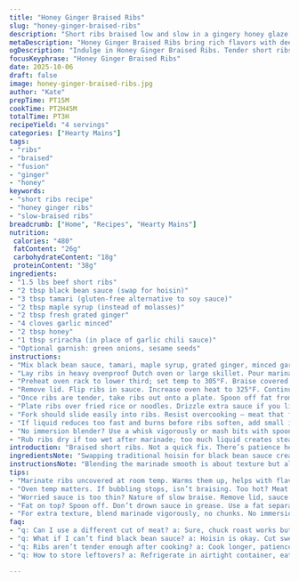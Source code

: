 ```yaml
---
title: "Honey Ginger Braised Ribs"
slug: "honey-ginger-braised-ribs"
description: "Short ribs braised low and slow in a gingery honey glaze reworked with molasses swapped for maple syrup and hoisin switched to black bean sauce. Soy replaced with tamari for depth. Garlic chili paste becomes sriracha for a sharper heat profile. Adjusted marinating and cooking times for better flavor infusion and tender texture. Coating, braising uncovered, reducing sauce for thickness. Render fat, skim off for cleaner sauce. Serve with rice or noodles. Focus is on caramelizing edges, aroma of ginger and honey melding, tactile doneness rather than strict timing."
metaDescription: "Honey Ginger Braised Ribs bring rich flavors with deep umami, perfect slow-braised tenderness you won't forget. A must-try for Asian fusion lovers."
ogDescription: "Indulge in Honey Ginger Braised Ribs. Tender short ribs braised in a rich marinade, full of flavor, served on rice or noodles."
focusKeyphrase: "Honey Ginger Braised Ribs"
date: 2025-10-06
draft: false
image: honey-ginger-braised-ribs.jpg
author: "Kate"
prepTime: PT15M
cookTime: PT2H45M
totalTime: PT3H
recipeYield: "4 servings"
categories: ["Hearty Mains"]
tags:
- "ribs"
- "braised"
- "fusion"
- "ginger"
- "honey"
keywords:
- "short ribs recipe"
- "honey ginger ribs"
- "slow-braised ribs"
breadcrumb: ["Home", "Recipes", "Hearty Mains"]
nutrition: 
 calories: "480"
 fatContent: "26g"
 carbohydrateContent: "18g"
 proteinContent: "38g"
ingredients:
- "1.5 lbs beef short ribs"
- "2 tbsp black bean sauce (swap for hoisin)"
- "3 tbsp tamari (gluten-free alternative to soy sauce)"
- "2 tbsp maple syrup (instead of molasses)"
- "2 tbsp fresh grated ginger"
- "4 cloves garlic minced"
- "2 tbsp honey"
- "1 tbsp sriracha (in place of garlic chili sauce)"
- "Optional garnish: green onions, sesame seeds"
instructions:
- "Mix black bean sauce, tamari, maple syrup, grated ginger, minced garlic, honey, and sriracha in a bowl. Pulse blend if you want silky but chunkier is fine; it still flavors well."
- "Lay ribs in heavy ovenproof Dutch oven or large skillet. Pour marinade over, turn ribs meticulously to cover fully. Let sit uncovered at room temp for 25 minutes. Marinating warm helps flavors penetrate without drying. Resist fridge here."
- "Preheat oven rack to lower third; set temp to 305°F. Braise covered ribs for roughly 1 hour 55 minutes. Listen for gentle bubbling under lid; that’s the braise working. Skipping covered braise risks dried tough edges."
- "Remove lid. Flip ribs in sauce. Increase oven heat to 325°F. Continue cooking uncovered for 50-55 minutes. Sauce thickens, edges caramelize slightly, ribs will be fork-tender, not mushy. If sauce sticks or darkens too fast, add a splash of water."
- "Once ribs are tender, take ribs out onto a plate. Spoon off fat from sauce’s surface using ladle or use a fat separator if you have one. Pour lean sauce back over ribs. Toss ribs gently to coat before serving."
- "Plate ribs over fried rice or noodles. Drizzle extra sauce if you like. Garnish with sliced green onions, sprinkle toasted sesame seeds. Crunch and freshness balance richness."
- "Fork should slide easily into ribs. Resist overcooking – meat that falls apart is flavor lost."
- "If liquid reduces too fast and burns before ribs soften, add small increments of hot water to keep braising gently."
- "No immersion blender? Use a whisk vigorously or mash bits with spoon for texture."
- "Rub ribs dry if too wet after marinade; too much liquid creates steaming, not braising."
introduction: "Braised short ribs. Not a quick fix. There’s patience here, real patience. Start by blending a sauce rich and thick — honey, fresh ginger sharp and bright, dark maple syrup in place of molasses for smoother caramel notes. Black bean sauce brings earthiness and salt punch replacing hoisin's sweetness. Sriracha sharpens the heat profile, no soft chili paste. That marinade sits right on ribs for a good 25 minutes, warm air doing its work. Then into a Dutch oven, braised covered low and slow—325°F upper limit, keep watch on bubbling. Remove lid, ribs get turned, sauce thickens with heat up. Fat skimmed, ribs coated again—layer on flavor, shine, gloss. Serve on fried rice or noodles. The sizzle when ribs hit pan, the aroma swelling—this is real cooking. Fork slides in tender, meat yields but not falls apart. Slightly sticky sauce clings, balanced heat ruffling taste buds. It’s technique, timing, smell, look, touch. That’s how you nail ribs that aren’t just cooked but crafted."
ingredientsNote: "Swapping traditional hoisin for black bean sauce creates a deeper, less sweet base—black bean adds umami aftermarket. Maple syrup is easier to find and less intense than molasses but still imparts rich golden sweetness. Tamari works perfectly if gluten's a problem and tastes cleaner than regular soy. Sriracha is spicier, thinner than garlic chili sauce but easier to control and evenly disperses heat through sauce. Fresh grated ginger is non-negotiable here–its sharp brightness contrasts fatty beef. Use fresh garlic minced finely; large clumps don't melt into the sauce fast enough. If you can’t source black bean sauce, again hoisin is good; skip on too much sweetness in marinade to balance. Ribs must be well trimmed—excess fat turns sauce greasy, tough smelling. Use ribs with good marbling but not slabs with too much silver skin."
instructionsNote: "Blending the marinade smooth is about texture but also releasing essential oils; immersion blender helps but vigorous whisk works in pinch—don't obsess. Marinating at room temp saturates meat faster; cold fridge stalls flavors penetrating. While braising, that soft bubbling sound is your timer; silent liquid means heat too low, frantic boiling means too high and fibers tightening. Removing the lid mid braise lets sauce concentrate, thickening without burning. Flip ribs once uncovered so they get evenly caramelized—watch color; too dark means dry edges. Fat skimmed from sauce reduces greasy mouthfeel; fat is flavor but too much clumps sauce and dulls aromas. Toss ribs gently in sauce before plating—coats meat, seals glaze like varnish. Don’t rush resting after cooking, ribs improve off heat ten minutes. If your oven temperature fluctuates use probe thermometer measuring meat’s internal temp—190°F should give tender result. Shortcut if short on time: brown ribs first in skillet; dumping hot marinade after browning boosts flavor but won’t replace slow braise benefits."
tips:
- "Marinate ribs uncovered at room temp. Warms them up, helps with flavor absorption. Dry rub them beforehand if too wet—steam won't braise."
- "Oven temp matters. If bubbling stops, isn’t braising. Too hot? Meat tightens. Keep probe thermometer handy, aim for 190°F. Tender result."
- "Worried sauce is too thin? Nature of slow braise. Remove lid, sauce reduces, thickens nicely. Flip ribs halfway for even coloring. Keep watch."
- "Fat on top? Spoon off. Don’t drown sauce in grease. Use a fat separator if you can. Keeps sauce cleaner, flavor more focused."
- "For extra texture, blend marinade vigorously, no chunks. No immersion blender? Use whisk or mash up bits. Essential oils like ginger shine."
faq:
- "q: Can I use a different cut of meat? a: Sure, chuck roast works but adjust cooking time. Low and slow still key. Not same fat content."
- "q: What if I can’t find black bean sauce? a: Hoisin is okay. Cut sweetness from marinade a bit. Balance is crucial. Don’t overload on it."
- "q: Ribs aren’t tender enough after cooking? a: Cook longer, patience pays off. Might need more liquid during braising. Watch sauce reduce."
- "q: How to store leftovers? a: Refrigerate in airtight container, eat within 3-4 days. Can freeze too; just reheat low and slow."

---
```

